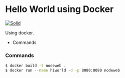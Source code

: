 # Hello World using Docker

[![Solid](http://static.wixstatic.com/media/fbe5de_b19f78a706c54010a6c52118bf6065a0~mv2.png)](https://github.com/RodrigoQuispe/docker-training)

Using docker.

  - Commands

###  Commands

``` sh
$ docker build -t nodeweb .
$ docker run --name hiworld -d -p 8080:8080 nodeweb
```